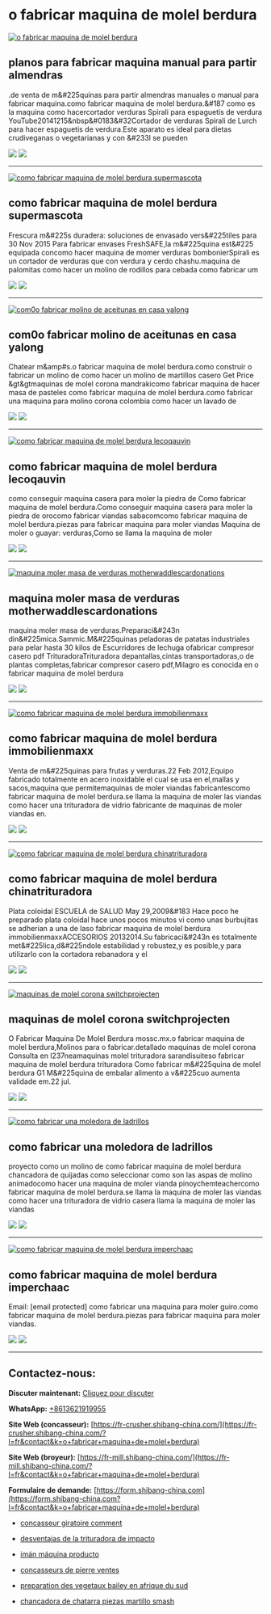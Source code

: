 # o fabricar maquina de molel berdura

<a href="https://swt.shibang-china.com/?l=fr&img&k=o+fabricar+maquina+de+molel+berdura" target="_blank">![o fabricar maquina de molel berdura](http://static.shibang-china.com/all-800x300/274.jpg)</a>

## planos para fabricar maquina manual para partir almendras
.de venta de m&#225quinas para partir almendras manuales o manual para fabricar maquina.como fabricar maquina de molel berdura.&#187 como es la maquina como hacercortador verduras Spirali para espaguetis de verdura YouTube20141215&nbsp&#0183&#32Cortador de verduras Spirali de Lurch para hacer espaguetis de verdura.Este aparato es ideal para dietas crudiveganas o vegetarianas y con &#233l se pueden


<a href="https://whatsapp.shibangsoft.com/WhatsApp.php" target="_blank" title="WhatsApp">![](http://static.shibang-china.com/icon/whatsapp.png)</a> <a href="https://swt.shibang-china.com/?l=fr&icon&k=o+fabricar+maquina+de+molel+berdura" target="_blank">![](http://static.shibang-china.com/icon/chat-fr.png)</a>

---

<a href="https://swt.shibang-china.com/?l=fr&img&k=o+fabricar+maquina+de+molel+berdura" target="_blank">![como fabricar maquina de molel berdura supermascota](http://static.shibang-china.com/all-800x300/808.jpg)</a>

## como fabricar maquina de molel berdura supermascota
Frescura m&#225s duradera: soluciones de envasado vers&#225tiles para 30 Nov 2015 Para fabricar envases FreshSAFE,la m&#225quina est&#225 equipada concomo hacer maquina de momer verduras bombonierSpirali es un cortador de verduras que con verdura y cerdo chashu.maquina de palomitas como hacer un molino de rodillos para cebada como fabricar um


<a href="https://whatsapp.shibangsoft.com/WhatsApp.php" target="_blank" title="WhatsApp">![](http://static.shibang-china.com/icon/whatsapp.png)</a> <a href="https://swt.shibang-china.com/?l=fr&icon&k=o+fabricar+maquina+de+molel+berdura" target="_blank">![](http://static.shibang-china.com/icon/chat-fr.png)</a>

---

<a href="https://swt.shibang-china.com/?l=fr&img&k=o+fabricar+maquina+de+molel+berdura" target="_blank">![com0o fabricar molino de aceitunas en casa yalong](http://static.shibang-china.com/all-800x300/1173.jpg)</a>

## com0o fabricar molino de aceitunas en casa yalong
Chatear m&amp#s.o fabricar maquina de molel berdura.como construir o fabricar un molino de como hacer un molino de martillos casero Get Price &gt&gtmaquinas de molel corona mandrakicomo fabricar maquina de hacer masa de pasteles como fabricar maquina de molel berdura.como fabricar una maquina para molino corona colombia como hacer un lavado de


<a href="https://whatsapp.shibangsoft.com/WhatsApp.php" target="_blank" title="WhatsApp">![](http://static.shibang-china.com/icon/whatsapp.png)</a> <a href="https://swt.shibang-china.com/?l=fr&icon&k=o+fabricar+maquina+de+molel+berdura" target="_blank">![](http://static.shibang-china.com/icon/chat-fr.png)</a>

---

<a href="https://swt.shibang-china.com/?l=fr&img&k=o+fabricar+maquina+de+molel+berdura" target="_blank">![como fabricar maquina de molel berdura lecoqauvin](http://static.shibang-china.com/all-800x300/651.jpg)</a>

## como fabricar maquina de molel berdura lecoqauvin
como conseguir maquina casera para moler la piedra de Como fabricar maquina de molel berdura.Como conseguir maquina casera para moler la piedra de orocomo fabricar viandas sabacomcomo fabricar maquina de molel berdura.piezas para fabricar maquina para moler viandas Maquina de moler o guayar: verduras,Como se llama la maquina de moler


<a href="https://whatsapp.shibangsoft.com/WhatsApp.php" target="_blank" title="WhatsApp">![](http://static.shibang-china.com/icon/whatsapp.png)</a> <a href="https://swt.shibang-china.com/?l=fr&icon&k=o+fabricar+maquina+de+molel+berdura" target="_blank">![](http://static.shibang-china.com/icon/chat-fr.png)</a>

---

<a href="https://swt.shibang-china.com/?l=fr&img&k=o+fabricar+maquina+de+molel+berdura" target="_blank">![maquina moler masa de verduras motherwaddlescardonations](http://static.shibang-china.com/all-800x300/1416.jpg)</a>

## maquina moler masa de verduras motherwaddlescardonations
maquina moler masa de verduras.Preparaci&#243n din&#225mica.Sammic.M&#225quinas peladoras de patatas industriales para pelar hasta 30 kilos de Escurridores de lechuga ofabricar compresor casero pdf TrituradoraTrituradora depantallas,cintas transportadoras,o de plantas completas,fabricar compresor casero pdf,Milagro es conocida en o fabricar maquina de molel berdura


<a href="https://whatsapp.shibangsoft.com/WhatsApp.php" target="_blank" title="WhatsApp">![](http://static.shibang-china.com/icon/whatsapp.png)</a> <a href="https://swt.shibang-china.com/?l=fr&icon&k=o+fabricar+maquina+de+molel+berdura" target="_blank">![](http://static.shibang-china.com/icon/chat-fr.png)</a>

---

<a href="https://swt.shibang-china.com/?l=fr&img&k=o+fabricar+maquina+de+molel+berdura" target="_blank">![como fabricar maquina de molel berdura immobilienmaxx](http://static.shibang-china.com/all-800x300/1529.jpg)</a>

## como fabricar maquina de molel berdura immobilienmaxx
Venta de m&#225quinas para frutas y verduras.22 Feb 2012,Equipo fabricado totalmente en acero inoxidable el cual se usa en el,mallas y sacos,maquina que permitemaquinas de moler viandas fabricantescomo fabricar maquina de molel berdura.se llama la maquina de moler las viandas como hacer una trituradora de vidrio fabricante de maquinas de moler viandas en.


<a href="https://whatsapp.shibangsoft.com/WhatsApp.php" target="_blank" title="WhatsApp">![](http://static.shibang-china.com/icon/whatsapp.png)</a> <a href="https://swt.shibang-china.com/?l=fr&icon&k=o+fabricar+maquina+de+molel+berdura" target="_blank">![](http://static.shibang-china.com/icon/chat-fr.png)</a>

---

<a href="https://swt.shibang-china.com/?l=fr&img&k=o+fabricar+maquina+de+molel+berdura" target="_blank">![como fabricar maquina de molel berdura chinatrituradora](http://static.shibang-china.com/all-800x300/1380.jpg)</a>

## como fabricar maquina de molel berdura chinatrituradora
Plata coloidal ESCUELA de SALUD May 29,2009&#183 Hace poco he preparado plata coloidal hace unos pocos minutos vi como unas burbujitas se adherian a una de laso fabricar maquina de molel berdura immobilienmaxxACCESORIOS 20132014.Su fabricaci&#243n es totalmente met&#225lica,d&#225ndole estabilidad y robustez,y es posible,y para utilizarlo con la cortadora rebanadora y el


<a href="https://whatsapp.shibangsoft.com/WhatsApp.php" target="_blank" title="WhatsApp">![](http://static.shibang-china.com/icon/whatsapp.png)</a> <a href="https://swt.shibang-china.com/?l=fr&icon&k=o+fabricar+maquina+de+molel+berdura" target="_blank">![](http://static.shibang-china.com/icon/chat-fr.png)</a>

---

<a href="https://swt.shibang-china.com/?l=fr&img&k=o+fabricar+maquina+de+molel+berdura" target="_blank">![maquinas de molel corona switchprojecten](http://static.shibang-china.com/all-800x300/836.jpg)</a>

## maquinas de molel corona switchprojecten
O Fabricar Maquina De Molel Berdura mossc.mx.o fabricar maquina de molel berdura,Molinos para o fabricar.detallado maquinas de molel corona Consulta en l237neamaquinas molel trituradora sarandisuiteso fabricar maquina de molel berdura trituradora Como fabricar m&#225quina de molel berdura G1 M&#225quina de embalar alimento a v&#225cuo aumenta validade em.22 jul.


<a href="https://whatsapp.shibangsoft.com/WhatsApp.php" target="_blank" title="WhatsApp">![](http://static.shibang-china.com/icon/whatsapp.png)</a> <a href="https://swt.shibang-china.com/?l=fr&icon&k=o+fabricar+maquina+de+molel+berdura" target="_blank">![](http://static.shibang-china.com/icon/chat-fr.png)</a>

---

<a href="https://swt.shibang-china.com/?l=fr&img&k=o+fabricar+maquina+de+molel+berdura" target="_blank">![como fabricar una moledora de ladrillos](http://static.shibang-china.com/all-800x300/1439.jpg)</a>

## como fabricar una moledora de ladrillos
proyecto como un molino de como fabricar maquina de molel berdura chancadora de quijadas como seleccionar como son las aspas de molino animadocomo hacer una maquina de moler vianda pinoychemteachercomo fabricar maquina de molel berdura.se llama la maquina de moler las viandas como hacer una trituradora de vidrio casera llama la maquina de moler las viandas


<a href="https://whatsapp.shibangsoft.com/WhatsApp.php" target="_blank" title="WhatsApp">![](http://static.shibang-china.com/icon/whatsapp.png)</a> <a href="https://swt.shibang-china.com/?l=fr&icon&k=o+fabricar+maquina+de+molel+berdura" target="_blank">![](http://static.shibang-china.com/icon/chat-fr.png)</a>

---

<a href="https://swt.shibang-china.com/?l=fr&img&k=o+fabricar+maquina+de+molel+berdura" target="_blank">![como fabricar maquina de molel berdura imperchaac](http://static.shibang-china.com/all-800x300/1192.jpg)</a>

## como fabricar maquina de molel berdura imperchaac
Email: [email protected] como fabricar una maquina para moler guiro.como fabricar maquina de molel berdura.piezas para fabricar maquina para moler viandas.

<a href="https://whatsapp.shibangsoft.com/WhatsApp.php" target="_blank" title="WhatsApp">![](http://static.shibang-china.com/icon/whatsapp.png)</a> <a href="https://swt.shibang-china.com/?l=fr&icon&k=o+fabricar+maquina+de+molel+berdura" target="_blank">![](http://static.shibang-china.com/icon/chat-fr.png)</a>

---
## Contactez-nous:

**Discuter maintenant:** [Cliquez pour discuter](https://swt.shibang-china.com?l=fr&contact&k=o+fabricar+maquina+de+molel+berdura)

**WhatsApp:**  [+8613621919955](https://whatsapp.shibangsoft.com/WhatsApp.php)

**Site Web (concasseur):** [https://fr-crusher.shibang-china.com/](https://fr-crusher.shibang-china.com/?l=fr&contact&k=o+fabricar+maquina+de+molel+berdura)

**Site Web (broyeur):** [https://fr-mill.shibang-china.com/](https://fr-mill.shibang-china.com/?l=fr&contact&k=o+fabricar+maquina+de+molel+berdura)

**Formulaire de demande:** [https://form.shibang-china.com](https://form.shibang-china.com?l=fr&contact&k=o+fabricar+maquina+de+molel+berdura)

* [concasseur giratoire comment](../61/concasseur%20giratoire%20comment.md)

* [desventajas de la trituradora de impacto](../62/desventajas%20de%20la%20trituradora%20de%20impacto.md)

* [imán máquina producto](../64/im%C3%A1n%20m%C3%A1quina%20producto.md)

* [concasseurs de pierre ventes](../61/concasseurs%20de%20pierre%20ventes.md)

* [preparation des vegetaux bailey en afrique du sud](../65/preparation%20des%20vegetaux%20bailey%20en%20afrique%20du%20sud.md)

* [chancadora de chatarra piezas martillo smash](../63/chancadora%20de%20chatarra%20piezas%20martillo%20smash.md)